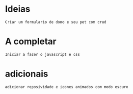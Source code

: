 # Ideias

    Criar um formulario de dono e seu pet com crud


# A completar 

    Iniciar a fazer o javascript e css

# adicionais 

    adicionar reposividade e icones animados com modo escuro